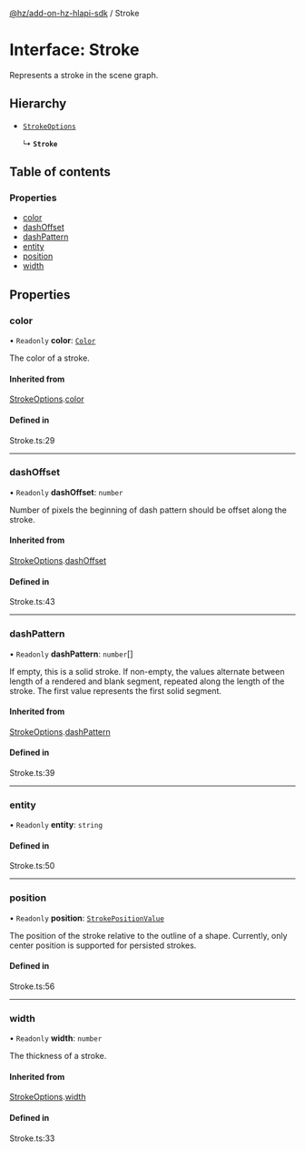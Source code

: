 [@hz/add-on-hz-hlapi-sdk](../overview.md) / Stroke

# Interface: Stroke

Represents a stroke in the scene graph.

## Hierarchy

- [`StrokeOptions`](StrokeOptions.md)

  ↳ **`Stroke`**

## Table of contents

### Properties

- [color](Stroke.md#color)
- [dashOffset](Stroke.md#dashOffset)
- [dashPattern](Stroke.md#dashPattern)
- [entity](Stroke.md#entity)
- [position](Stroke.md#position)
- [width](Stroke.md#width)

## Properties

### <a id="color" name="color"></a> color

• `Readonly` **color**: [`Color`](../classes/Color.md)

The color of a stroke.

#### Inherited from

[StrokeOptions](StrokeOptions.md).[color](StrokeOptions.md#color)

#### Defined in

Stroke.ts:29

___

### <a id="dashOffset" name="dashOffset"></a> dashOffset

• `Readonly` **dashOffset**: `number`

Number of pixels the beginning of dash pattern should be offset along the stroke.

#### Inherited from

[StrokeOptions](StrokeOptions.md).[dashOffset](StrokeOptions.md#dashOffset)

#### Defined in

Stroke.ts:43

___

### <a id="dashPattern" name="dashPattern"></a> dashPattern

• `Readonly` **dashPattern**: `number`[]

If empty, this is a solid stroke.
If non-empty, the values alternate between length of a rendered and blank segment,
repeated along the length of the stroke. The first value represents the first solid segment.

#### Inherited from

[StrokeOptions](StrokeOptions.md).[dashPattern](StrokeOptions.md#dashPattern)

#### Defined in

Stroke.ts:39

___

### <a id="entity" name="entity"></a> entity

• `Readonly` **entity**: `string`

#### Defined in

Stroke.ts:50

___

### <a id="position" name="position"></a> position

• `Readonly` **position**: [`StrokePositionValue`](../enums/StrokePositionValue.md)

The position of the stroke relative to the outline of a shape.
Currently, only center position is supported for persisted strokes.

#### Defined in

Stroke.ts:56

___

### <a id="width" name="width"></a> width

• `Readonly` **width**: `number`

The thickness of a stroke.

#### Inherited from

[StrokeOptions](StrokeOptions.md).[width](StrokeOptions.md#width)

#### Defined in

Stroke.ts:33
